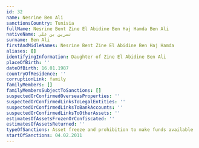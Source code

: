 ```yaml
---
id: 32
name: Nesrine Ben Ali
sanctionsCountry: Tunisia
fullName: Nesrine Bent Zine El Abidine Ben Haj Hamda Ben Ali
nativeName: نسرين بن علي‎
surname: Ben Ali
firstAndMidleNames: Nesrine Bent Zine El Abidine Ben Haj Hamda
aliases: []
identifyingInformation: Daughter of Zine El Abidine Ben Ali
placeOfBirth: ''
dateOfBirth: 16.01.1987
countryOfResidence: ''
corruptionLink: family
familyMembers: []
familyMembersSubjectToSanctions: []
suspectedOrConfirmedOverseasProperties: ''
suspectedOrConfirmedLinksToLegalEntities: ''
suspectedOrConfirmedLinksToBankAccounts: ''
suspectedOrConfirmedLinksToOtherAssets: ''
estimatesOfAssetsFrozenOrConfiscated: ''
estimatesOfAssetsReturned: ''
typeOfSanctions: Asset freeze and prohibition to make funds available
startOfSanctions: 04.02.2011
---
```



